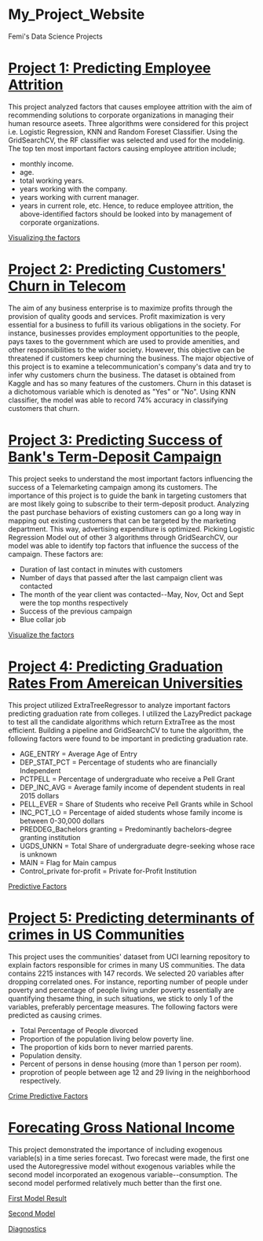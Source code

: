 # My_Project_Website
Femi's Data Science Projects
# [Project 1: Predicting Employee Attrition](https://github.com/fobembe/People-Analytics) 
This project analyzed factors that causes employee attrition with the aim of recommending solutions to corporate organizations in managing their human resource aseets. Three algorithms were considered for this project i.e. Logistic Regression, KNN and Random Foreset Classifier.  Using the GridSearchCV, the RF classifier was selected and used for the modelinig. The top ten most important factors causing employee attrition include;
* monthly income. 
* age.
* total working years. 
* years working with the company. 
* years working with current manager. 
* years in current role, etc.
Hence, to reduce employee attrition, the above-identified factors should be looked into by management of corporate organizations.

[Visualizing the factors](https://github.com/fobembe/My_Project_Website/blob/main/images/employee.png)

# [Project 2: Predicting Customers' Churn in Telecom](https://github.com/fobembe/Telecom_Churn_Prediction)

The aim of any business enterprise is to maximize profits through the provision of quality goods and services. Profit maximization is very essential for a business to fufill its various obligations in the society. For instance, businesses provides employment opportunities to the people, pays taxes to the government which are used to provide amenities, and other responsibilities to the wider society. However, this objective can be threatened if customers keep churning the business. The major objective of this project is to examine a telecommunication's company's data and try to infer why customers churn the business. The dataset is obtained from Kaggle and has so many features of the customers. Churn in this dataset is a dichotomous variable which is denoted as "Yes" or "No".  Using KNN classifier, the model was able to record 74% accuracy in classifying customers that churn.

# [Project 3: Predicting Success of Bank's Term-Deposit Campaign](https://github.com/fobembe/Bank-Telemarketing-Campaign)
This project seeks to understand the most important factors influencing the success of a Telemarketing campaign among its customers. The importance of this project is to guide the bank in targeting customers that are most likely going to subscribe to their term-deposit product. Analyzing the past purchase behaviors of existing customers can go a long way in mapping out existing customers that can be targeted by the marketing department. This way, advertising expenditure is optimized.  Picking Logistic Regression Model out of other 3 algorithms through GridSearchCV, our model was able to identify top factors that influence the success of the campaign.  These factors are:
* Duration of last contact in minutes with customers
* Number of days that passed after the last campaign client was contacted 
* The month of the year client was contacted--May, Nov, Oct and Sept were the top months respectively
* Success of the previous campaign
* Blue collar job

[Visualize the factors](https://github.com/fobembe/My_Project_Website/blob/main/images/Telemarketing.png)

# [Project 4: Predicting Graduation Rates From Amereican Universities](https://github.com/fobembe/College-Performance-Analytics)
This project utilized ExtraTreeRegressor to analyze important factors predicting graduation rate from colleges.  I utilized the LazyPredict package to test all the candidate algorithms which return ExtraTree as the most efficient. Building a pipeline and GridSearchCV to tune the algorithm, the following factors were found to be important in predicting graduation rate.

* AGE_ENTRY = Average Age of Entry
* DEP_STAT_PCT = Percentage of students who are financially Independent
* PCTPELL = Percentage of undergraduate who receive a Pell Grant
* DEP_INC_AVG = Average family income of dependent students in real 2015 dollars
* PELL_EVER = Share of Students who receive Pell Grants while in School
* INC_PCT_LO = Percentage of aided students whose family income is between 0-30,000 dollars
* PREDDEG_Bachelors granting = Predominantly bachelors-degree granting institution
* UGDS_UNKN = Total Share of undergraduate degre-seeking whose race is unknown
* MAIN = Flag for Main campus
* Control_private for-profit = Private for-Profit Institution

[Predictive Factors](https://github.com/fobembe/My_Project_Website/blob/main/images/graduation.png)


# [Project 5: Predicting determinants of crimes in US Communities](https://github.com/fobembe/Community_Crime_Analytics)
This project uses the communities' dataset from UCI learning repository to explain factors responsible for crimes in many US communities. The data contains 2215 instances with 147 records. We selected 20 variables after dropping correlated ones. For instance, reporting number of people under poverty and percentage of people living under poverty essentially are quantifying thesame thing, in such situations, we stick to only 1 of the variables, preferably percentage measures.  The following factors were predicted as causing crimes.

* Total Percentage of People divorced 
* Proportion of the population living below poverty line. 
* The proportion of kids born to never married parents.
* Population density.
* Percent of persons in dense housing (more than 1 person per room).
* proprotion of people between age 12 and 29 living in the neighborhood respectively.

[Crime Predictive Factors](https://github.com/fobembe/My_Project_Website/blob/main/images/crimes.png)

# [Forecating Gross National Income](https://github.com/fobembe/Time-Series-Analysis)
This project demonstrated the importance of including exogenous variable(s) in a time series forecast.  Two forecast were made, the first one used the Autoregressive model without exogenous variables while the second model incorporated an exogenous variable--consumption.  The second model performed relatively much better than the first one.

[First Model Result](https://github.com/fobembe/My_Project_Website/blob/main/images/sarima.png)

[Second Model](https://github.com/fobembe/My_Project_Website/blob/main/images/sarimax.png)

[Diagnostics](https://github.com/fobembe/My_Project_Website/blob/main/images/diagnostics.png)
